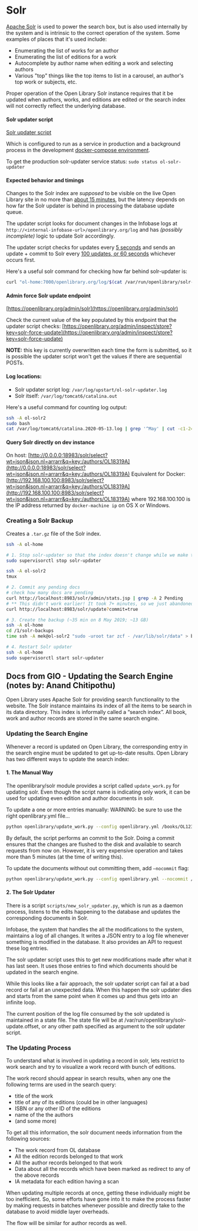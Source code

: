 # Solr

[Apache Solr](http://lucene.apache.org/solr/features.html) is used to power the search box, but is also used internally by the system and is intrinsic to the correct operation of the system. Some examples of places that it's used include:

* Enumerating the list of works for an author
* Enumerating the list of editions for a work
* Autocomplete by author name when editing a work and selecting authors
* Various "top" things like the top items to list in a carousel, an author's top work or subjects, etc.

Proper operation of the Open Library Solr instance requires that it be updated when authors, works, and editions are edited or the search index will not correctly reflect the underlying database.

#### Solr updater script

[Solr updater script](https://github.com/internetarchive/openlibrary/blob/master/scripts/new-solr-updater.py)

Which is configured to run as a service in production and a background process in the development [docker-compose environment](https://github.com/internetarchive/openlibrary/blob/cb167b78fac4199e57096009f1bbbdeb23ed4c72/docker/ol-docker-start.sh#L35).

To get the production solr-updater service status: `sudo status ol-solr-updater`

#### Expected behavior and timings

Changes to the Solr index are _supposed_ to be visible on the live Open Library site in no more than [about 15 minutes](https://github.com/internetarchive/openlibrary/blob/c4d877ee6410df6f70ab45718baebe52fdf366ba/openlibrary/templates/admin/solr.html#L21), but the latency depends on how far the Solr updater is behind in processing the database update queue.

The updater script looks for document changes in the Infobase logs at `http://<internal-infobase-url>/openlibrary.org/log` and has _\(possibly incomplete\)_ logic to update Solr accordingly.

The updater script checks for updates every [5 seconds](https://github.com/internetarchive/openlibrary/blob/0748d2ab0db7966fd82b0a84572edac293e08d24/scripts/new-solr-updater.py#L268) and sends an update + commit to Solr every [100 updates, or 60 seconds](https://github.com/internetarchive/openlibrary/blob/0748d2ab0db7966fd82b0a84572edac293e08d24/scripts/new-solr-updater.py#L198) whichever occurs first.

Here's a useful solr command for checking how far behind solr-updater is:

```bash
curl "ol-home:7000/openlibrary.org/log/$(cat /var/run/openlibrary/solr-update.offset)?limit=1"
```

#### Admin force Solr update endpoint

[https://openlibrary.org/admin/solr](https://openlibrary.org/admin/solr)

Check the current value of the key populated by this endpoint that the updater script checks: [https://openlibrary.org/admin/inspect/store?key=solr-force-update](https://openlibrary.org/admin/inspect/store?key=solr-force-update)

**NOTE:** this key is currently overwritten each time the form is submitted, so it is possible the updater script won't get the values if there are sequential POSTs.

#### Log locations:

* Solr updater script log: `/var/log/upstart/ol-solr-updater.log`
* Solr itself: `/var/log/tomcat6/catalina.out`

Here's a useful command for counting log output:

```bash
ssh -A ol-solr2
sudo bash
cat /var/log/tomcat6/catalina.2020-05-13.log | grep '^May' | cut -c1-24 | sed 's/:[0-9][0-9] //' | sort | uniq -c > tmp.txt
```

#### Query Solr directly on dev instance

On host: [http://0.0.0.0:18983/solr/select?wt=json&json.nl=arrarr&q=key:/authors/OL18319A](http://0.0.0.0:18983/solr/select?wt=json&json.nl=arrarr&q=key:/authors/OL18319A) Equivalent for Docker: [http://192.168.100.100:8983/solr/select?wt=json&json.nl=arrarr&q=key:/authors/OL18319A](http://192.168.100.100:8983/solr/select?wt=json&json.nl=arrarr&q=key:/authors/OL18319A) where 192.168.100.100 is the IP address returned by `docker-machine ip` on OS X or Windows.

### Creating a Solr Backup

Creates a `.tar.gz` file of the Solr index.

```bash
ssh -A ol-home

# 1. Stop solr-updater so that the index doesn't change while we make the backup
sudo supervisorctl stop solr-updater

ssh -A ol-solr2
tmux

# 2. Commit any pending docs
# check how many docs are pending
curl http://localhost:8983/solr/admin/stats.jsp | grep -A 2 Pending
# ** This didn't work earlier! It took 7+ minutes, so we just abandoned it **
curl http://localhost:8983/solr/update?commit=true

# 3. Create the backup (~35 min on 8 May 2019; ~13 GB)
ssh -A ol-home
cd /1/solr-backups
time ssh -A mek@ol-solr2 "sudo -uroot tar zcf - /var/lib/solr/data" > backup-$(date +%F).tar.gz

# 4. Restart Solr updater
ssh -A ol-home
sudo supervisorctl start solr-updater
```

## Docs from GIO - Updating the Search Engine \(notes by: Anand Chitipothu\)

Open Library uses Apache Solr for providing search functionality to the website. The Solr instance maintains its index of all the items to be search in its data directory. This index is informally called a “search index”. All book, work and author records are stored in the same search engine.

### Updating the Search Engine

Whenever a record is updated on Open Library, the corresponding entry in the search engine must be updated to get up-to-date results. Open Library has two different ways to update the search index:

#### 1. The Manual Way

The openlibrary/solr module provides a script called `update_work.py` for updating solr. Even though the script name is indicating only work, it can be used for updating even edition and author documents in solr.

To update a one or more entries manually: WARNING: be sure to use the right openlibrary.yml file…

```bash
python openlibrary/update_work.py --config openlibrary.yml /books/OL123M /works/OL234W /authors/OL45A
```

By default, the script performs an commit to the Solr. Doing a commit ensures that the changes are flushed to the disk and available to search requests from now on. However, it is very expensive operation and takes more than 5 minutes \(at the time of writing this\).

To update the documents without out committing them, add `–nocommit` flag:

```bash
python openlibrary/update_work.py --config openlibrary.yml --nocommit /books/OL123M /works/OL234W /authors/OL45A
```

#### 2. The Solr Updater

There is a script `scripts/new_solr_updater.py`, which is run as a daemon process, listens to the edits happening to the database and updates the corresponding documents in Solr.

Infobase, the system that handles the all the modifications to the system, maintains a log of all changes. It writes a JSON entry to a log file whenever something is modified in the database. It also provides an API to request these log entries.

The solr updater script uses this to get new modifications made after what it has last seen. It uses those entries to find which documents should be updated in the search engine.

While this looks like a fair approach, the solr updater script can fail at a bad record or fail at an unexpected data. When this happen the solr updater dies and starts from the same point when it comes up and thus gets into an infinite loop.

The current position of the log file consumed by the solr updated is maintained in a state file. The state file will be at /var/run/openlibrary/solr-update.offset, or any other path specified as argument to the solr updater script.

### The Updating Process

To understand what is involved in updating a record in solr, lets restrict to work search and try to visualize a work record with bunch of editions.

The work record should appear in search results, when any one the following terms are used in the search query:

* title of the work
* title of any of its editions \(could be in other languages\)
* ISBN or any other ID of the editions
* name of the the authors
* \(and some more\)

To get all this information, the solr document needs information from the following sources:

* The work record from OL database
* All the edition records belonged to that work
* All the author records belonged to that work
* Data about all the records which have been marked as redirect to any of the above records
* IA metadata for each edition having a scan

When updating multiple records at once, getting these individually might be too inefficient. So, some efforts have gone into it to make the process faster by making requests in batches whenever possible and directly take to the database to avoid middle layer overheads.

The flow will be similar for author records as well.

